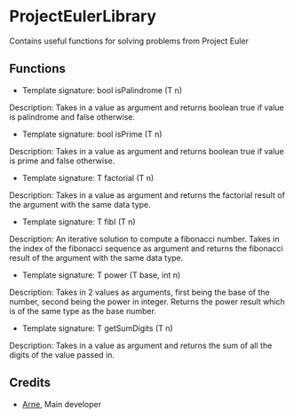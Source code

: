 # ProjectEulerLibrary
Contains useful functions for solving problems from Project Euler

## Functions
- Template signature: bool isPalindrome (T n)

Description: Takes in a value as argument and returns boolean true if value is palindrome and false otherwise.

- Template signature: bool isPrime (T n)

Description: Takes in a value as argument and returns boolean true if value is prime and false otherwise.

- Template signature: T factorial (T n)

Description: Takes in a value as argument and returns the factorial result of the argument with the same data type.

- Template signature: T fibI (T n)

Description: An iterative solution to compute a fibonacci number. Takes in the index of the fibonacci sequence as argument and returns the fibonacci result of the argument with the same data type.

- Template signature: T power (T base, int n)

Description: Takes in 2 values as arguments, first being the base of the number, second being the power in integer. Returns the power result which is of the same type as the base number.  

- Template signature: T getSumDigits (T n)

Description: Takes in a value as argument and returns the sum of all the digits of the value passed in.

## Credits
- [Arne](https://github.com/KFSPC8), Main developer
